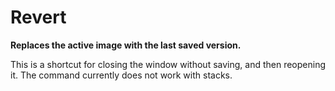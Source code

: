 # Revert

**Replaces the active image with the last saved version.**

This is a shortcut for closing the window without saving, and then
reopening it. The command currently does not work with stacks.
